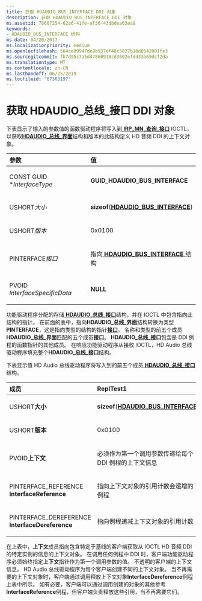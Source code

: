 ```yaml
---
title: 获取 HDAUDIO_BUS_INTERFACE DDI 对象
description: 获取 HDAUDIO_BUS_INTERFACE DDI 对象
ms.assetid: 78667254-62a6-41fe-af36-43dbdea63aa8
keywords:
- HDAUDIO_BUS_INTERFACE 结构
ms.date: 04/20/2017
ms.localizationpriority: medium
ms.openlocfilehash: 564ce09947de9b937ef48c5827b18d0542001fe3
ms.sourcegitcommit: fb7d95c7a5d47860918cd3602efdd33b69dcf2da
ms.translationtype: MT
ms.contentlocale: zh-CN
ms.lasthandoff: 06/25/2019
ms.locfileid: "67363197"
---
```

# <a name="obtaining-an-hdaudiobusinterface-ddi-object"></a>获取 HDAUDIO\_总线\_接口 DDI 对象


下表显示了输入的参数值的函数驱动程序将写入到[ **IRP\_MN\_查询\_接口**](https://docs.microsoft.com/windows-hardware/drivers/kernel/irp-mn-query-interface) IOCTL，以获取[**HDAUDIO\_总线\_界面**](https://docs.microsoft.com/windows-hardware/drivers/ddi/content/hdaudio/ns-hdaudio-_hdaudio_bus_interface)结构和版本的此结构定义 HD 音频 DDI 的上下文对象。

<table>
<colgroup>
<col width="50%" />
<col width="50%" />
</colgroup>
<thead>
<tr class="header">
<th align="left">参数</th>
<th align="left">值</th>
</tr>
</thead>
<tbody>
<tr class="odd">
<td align="left"><p>CONST GUID *<em>InterfaceType</em></p></td>
<td align="left"><p><strong>GUID_HDAUDIO_BUS_INTERFACE</strong></p></td>
</tr>
<tr class="even">
<td align="left"><p>USHORT<em>大小</em></p></td>
<td align="left"><p><strong>sizeof</strong>(<a href="https://docs.microsoft.com/windows-hardware/drivers/ddi/content/hdaudio/ns-hdaudio-_hdaudio_bus_interface" data-raw-source="[&lt;strong&gt;HDAUDIO_BUS_INTERFACE&lt;/strong&gt;](https://docs.microsoft.com/windows-hardware/drivers/ddi/content/hdaudio/ns-hdaudio-_hdaudio_bus_interface)"><strong>HDAUDIO_BUS_INTERFACE</strong></a>)</p></td>
</tr>
<tr class="odd">
<td align="left"><p>USHORT<em>版本</em></p></td>
<td align="left"><p>0x0100</p></td>
</tr>
<tr class="even">
<td align="left"><p>PINTERFACE<em>接口</em></p></td>
<td align="left"><p>指向<a href="https://docs.microsoft.com/windows-hardware/drivers/ddi/content/hdaudio/ns-hdaudio-_hdaudio_bus_interface" data-raw-source="[&lt;strong&gt;HDAUDIO_BUS_INTERFACE&lt;/strong&gt;](https://docs.microsoft.com/windows-hardware/drivers/ddi/content/hdaudio/ns-hdaudio-_hdaudio_bus_interface)"> <strong>HDAUDIO_BUS_INTERFACE</strong> </a>结构</p></td>
</tr>
<tr class="odd">
<td align="left"><p>PVOID <em>InterfaceSpecificData</em></p></td>
<td align="left"><p><strong>NULL</strong></p></td>
</tr>
</tbody>
</table>

 

功能驱动程序分配的存储[ **HDAUDIO\_总线\_接口**](https://docs.microsoft.com/windows-hardware/drivers/ddi/content/hdaudio/ns-hdaudio-_hdaudio_bus_interface)结构，并在 IOCTL 中包含指向此结构的指针。 在前面的表中，指向**HDAUDIO\_总线\_界面**结构转换为类型**PINTERFACE**，这是指向类型的结构的指针[**接口**](https://docs.microsoft.com/windows-hardware/drivers/ddi/content/wdm/ns-wdm-_interface)。 名称和类型的前五个成员**HDAUDIO\_总线\_界面**匹配的五个成员**接口**。 **HDAUDIO\_总线\_接口**包含是 DDI 例程的函数指针的其他成员。 在响应功能驱动程序从接收 IOCTL，HD Audio 总线驱动程序填充整个**HDAUDIO\_总线\_接口**结构。

下表显示值 HD Audio 总线驱动程序将写入到的前五个成员[ **HDAUDIO\_总线\_接口**](https://docs.microsoft.com/windows-hardware/drivers/ddi/content/hdaudio/ns-hdaudio-_hdaudio_bus_interface)结构。

<table>
<colgroup>
<col width="50%" />
<col width="50%" />
</colgroup>
<thead>
<tr class="header">
<th align="left">成员</th>
<th align="left">ReplTest1</th>
</tr>
</thead>
<tbody>
<tr class="odd">
<td align="left"><p>USHORT<strong>大小</strong></p></td>
<td align="left"><p><strong>sizeof</strong>(<a href="https://docs.microsoft.com/windows-hardware/drivers/ddi/content/hdaudio/ns-hdaudio-_hdaudio_bus_interface" data-raw-source="[&lt;strong&gt;HDAUDIO_BUS_INTERFACE&lt;/strong&gt;](https://docs.microsoft.com/windows-hardware/drivers/ddi/content/hdaudio/ns-hdaudio-_hdaudio_bus_interface)"><strong>HDAUDIO_BUS_INTERFACE</strong></a>)</p></td>
</tr>
<tr class="even">
<td align="left"><p>USHORT<strong>版本</strong></p></td>
<td align="left"><p>0x0100</p></td>
</tr>
<tr class="odd">
<td align="left"><p>PVOID<strong>上下文</strong></p></td>
<td align="left"><p>必须作为第一个调用参数传递给每个 DDI 例程的上下文信息</p></td>
</tr>
<tr class="even">
<td align="left"><p>PINTERFACE_REFERENCE <strong>InterfaceReference</strong></p></td>
<td align="left"><p>指向上下文对象的引用计数会递增的例程</p></td>
</tr>
<tr class="odd">
<td align="left"><p>PINTERFACE_DEREFERENCE <strong>InterfaceDereference</strong></p></td>
<td align="left"><p>指向例程递减上下文对象的引用计数</p></td>
</tr>
</tbody>
</table>

 

在上表中，**上下文**成员指向包含特定于基线的客户端获取从 IOCTL HD 音频 DDI 的特定实例的信息的上下文对象。 在调用任何例程中 DDI 时，客户端功能驱动程序必须始终指定**上下文**指针作为第一个调用参数的值。 不透明的客户端的上下文信息。 HD Audio 总线驱动程序为每个客户端创建不同的上下文对象。 当不再需要的上下文对象时，客户端通过调用释放上下文对象**InterfaceDereference**例程上表中所示。 如有必要，客户端可以通过调用创建的对象的其他参考**InterfaceReference**例程，但客户端负责释放这些引用，当不再需要它们。

 

 




